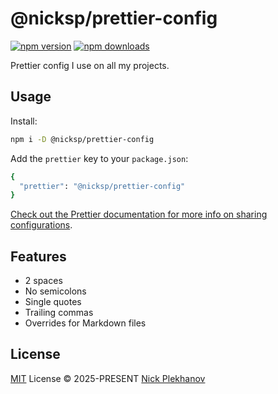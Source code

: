 # @nicksp/prettier-config

[![npm version][npm-version-src]][npm-version-href] [![npm downloads][npm-downloads-src]][npm-downloads-href]

Prettier config I use on all my projects.

## Usage

Install:

```bash
npm i -D @nicksp/prettier-config
```

Add the `prettier` key to your `package.json`:

```bash
{
  "prettier": "@nicksp/prettier-config"
}
```

[Check out the Prettier documentation for more info on sharing configurations](https://prettier.io/docs/sharing-configurations).

## Features

- 2 spaces
- No semicolons
- Single quotes
- Trailing commas
- Overrides for Markdown files

## License

[MIT](LICENSE) License © 2025-PRESENT [Nick Plekhanov](https://plekhanov.me/)

<!-- Badges -->

[npm-version-src]: https://img.shields.io/npm/v/@nicksp/prettier-config.svg
[npm-version-href]: https://npmjs.com/package/@nicksp/prettier-config
[npm-downloads-src]: https://img.shields.io/npm/dm/@nicksp/prettier-config
[npm-downloads-href]: https://www.npmcharts.com/compare/@nicksp/prettier-config?interval=30
